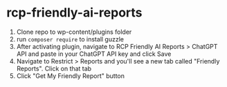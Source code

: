 # rcp-friendly-ai-reports

1. Clone repo to wp-content/plugins folder
2. run `composer require` to install guzzle
3. After activating plugin, navigate to RCP Friendly AI Reports > ChatGPT API and paste in your ChatGPT API key and click Save
4. Navigate to Restrict > Reports and you'll see a new tab called "Friendly Reports". Click on that tab
5. Click "Get My Friendly Report" button